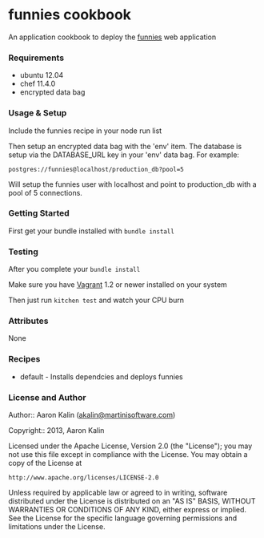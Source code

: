 funnies cookbook
================

An application cookbook to deploy the [funnies](https://github.com/martinisoft/funnies) web application

### Requirements

* ubuntu 12.04
* chef 11.4.0
* encrypted data bag

### Usage & Setup

Include the funnies recipe in your node run list

Then setup an encrypted data bag with the 'env' item. The database
is setup via the DATABASE_URL key in your 'env' data bag. For example:

```
postgres://funnies@localhost/production_db?pool=5
```

Will setup the funnies user with localhost and point to production_db
with a pool of 5 connections.

### Getting Started

First get your bundle installed with ```bundle install```

### Testing

After you complete your ```bundle install```

Make sure you have [Vagrant](http://www.vagrantup.com/) 1.2 or newer installed on your system

Then just run ```kitchen test``` and watch your CPU burn

### Attributes

None

### Recipes

* default - Installs dependcies and deploys funnies

### License and Author

Author:: Aaron Kalin (<akalin@martinisoftware.com>)

Copyright:: 2013, Aaron Kalin

Licensed under the Apache License, Version 2.0 (the "License"); you may not
use this file except in compliance with the License. You may obtain a copy of
the License at

    http://www.apache.org/licenses/LICENSE-2.0

Unless required by applicable law or agreed to in writing, software
distributed under the License is distributed on an "AS IS" BASIS, WITHOUT
WARRANTIES OR CONDITIONS OF ANY KIND, either express or implied. See the
License for the specific language governing permissions and limitations under
the License.

